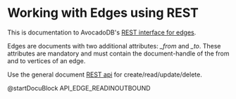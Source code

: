 Working with Edges using REST
=============================

This is documentation to AvocadoDB's
[REST interface for edges](../../Manual/Graphs/Edges/index.html).

Edges are documents with two additional attributes: *_from* and *_to*.
These attributes are mandatory and must contain the document-handle
of the from and to vertices of an edge.

Use the general document
[REST api](../Document/WorkingWithDocuments.md)
for create/read/update/delete.

<!-- Rest/Graph edges -->
@startDocuBlock API_EDGE_READINOUTBOUND
